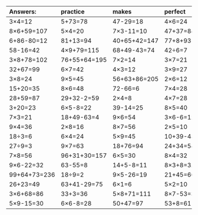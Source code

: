 | Answers: | practice | makes | perfect | ! |
| :--- | :--- | :--- | :--- | :--- |
| 3×4=12 | 5+73=78 | 47-29=18 | 4×6=24 | 77-23=54 | 
| 8×6+59=107 | 5×4=20 | 7×3-11=10 | 47+37=84 | 5×6-21=9 | 
| 6+86-80=12 | 81+13=94 | 40+65+42=147 | 77+8+93=178 | 4×5=20 | 
| 58-16=42 | 4×9+79=115 | 68+49-43=74 | 42÷6=7 | 4×9=36 | 
| 3×8+78=102 | 76+55+64=195 | 7×2=14 | 3×7=21 | 30+36=66 | 
| 32+67=99 | 6×7=42 | 4×3=12 | 3×9=27 | 8×2=16 | 
| 3×8=24 | 9×5=45 | 56+63+86=205 | 2×6=12 | 89-59=30 | 
| 15+20=35 | 8×6=48 | 72-66=6 | 7×4=28 | 5×3=15 | 
| 28+59=87 | 29+32-2=59 | 2×4=8 | 4×7=28 | 6×6=36 | 
| 3+20=23 | 6×5-8=22 | 39-14=25 | 8×5=40 | 47+88+98=233 | 
| 7×3=21 | 18+49-63=4 | 9×6=54 | 3×6-6=12 | 81+4=85 | 
| 9×4=36 | 2×8=16 | 8×7=56 | 2×5=10 | 87-30=57 | 
| 18÷3=6 | 6×4=24 | 5×9=45 | 10+39-43=6 | 61+10=71 | 
| 27÷9=3 | 9×7=63 | 18+76=94 | 24+34=58 | 53-10=43 | 
| 7×8=56 | 96+31+30=157 | 6×5=30 | 8×4=32 | 1+9=10 | 
| 9×6-22=32 | 63-55=8 | 14+5-8=11 | 8×3+8=32 | 78-40=38 | 
| 99+64+73=236 | 18÷9=2 | 9×5-26=19 | 21+45=66 | 24-4=20 | 
| 26+23=49 | 63+41-29=75 | 6×1=6 | 5×2=10 | 50-18=32 | 
| 3×6+68=86 | 33+3=36 | 5×8+71=111 | 8×7-53=3 | 67-48=19 | 
| 5×9-15=30 | 6×6-8=28 | 50+47=97 | 53+8=61 | 76-55=21 | 
